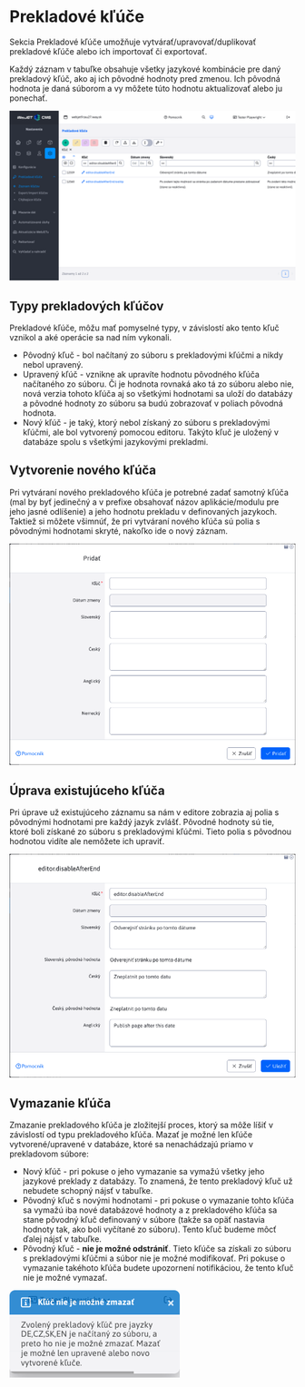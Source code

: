 # Prekladové kľúče

Sekcia Prekladové kľúče umožňuje vytvárať/upravovať/duplikovať prekladové kľúče alebo ich importovať či exportovať.

Každý záznam v tabuľke obsahuje všetky jazykové kombinácie pre daný prekladový kľúč, ako aj ich pôvodné hodnoty pred zmenou. Ich pôvodná hodnota je daná súborom a vy môžete túto hodnotu aktualizovať alebo ju ponechať.

![](dataTable.png)

## Typy prekladových kľúčov

Prekladové kľúče, môžu mať pomyselné typy, v závislostí ako tento kľuč vznikol a aké operácie sa nad ním vykonali.

- Pôvodný kľuč - bol načítaný zo súboru s prekladovými kľúčmi a nikdy nebol upravený.
- Upravený kľúč - vznikne ak upravíte hodnotu pôvodného kľúča načítaného zo súboru. Či je hodnota rovnaká ako tá zo súboru alebo nie, nová verzia tohoto kľúča aj so všetkými hodnotami sa uloží do databázy a pôvodné hodnoty zo súboru sa budú zobrazovať v poliach pôvodná hodnota.
- Nový kľúč - je taký, ktorý nebol získaný zo súboru s prekladovými kľúčmi, ale bol vytvorený pomocou editoru. Takýto kľuč je uložený v databáze spolu s všetkými jazykovými prekladmi.

## Vytvorenie nového kľúča

Pri vytváraní nového prekladového kľúča je potrebné zadať samotný kľúča (mal by byť jedinečný a v prefixe obsahovať názov aplikácie/modulu pre jeho jasné odlíšenie) a jeho hodnotu prekladu v definovaných jazykoch. Taktiež si môžete všimnúť, že pri vytváraní nového kľúča sú polia s pôvodnými hodnotami skryté, nakoľko ide o nový záznam.

![](dataTable_create.png)

## Úprava existujúceho kľúča

Pri úprave už existujúceho záznamu sa nám v editore zobrazia aj polia s pôvodnými hodnotami pre každý jazyk zvlášť. Pôvodné hodnoty sú tie, ktoré boli získané zo súboru s prekladovými kľúčmi. Tieto polia s pôvodnou hodnotou vidíte ale nemôžete ich upraviť.

![](dataTable_edit.png)

## Vymazanie kľúča

Zmazanie prekladového kľúča je zložitejší proces, ktorý sa môže líšiť v závislostí od typu prekladového kľúča. Mazať je možné len kľúče vytvorené/upravené v databáze, ktoré sa nenachádzajú priamo v prekladovom súbore:

- Nový kľúč - pri pokuse o jeho vymazanie sa vymažú všetky jeho jazykové preklady z databázy. To znamená, že tento prekladový kľuč už nebudete schopný nájsť v tabuľke.
- Pôvodný kľuč s novými hodnotami - pri pokuse o vymazanie tohto kľúča sa vymažú iba nové databázové hodnoty a z prekladového kľúča sa stane pôvodný kľuč definovaný v súbore (takže sa opäť nastavia hodnoty tak, ako boli vyčítané zo súboru). Tento kľuč budeme môcť ďalej nájsť v tabuľke.
- Pôvodný kľuč - **nie je možné odstrániť**. Tieto kľúče sa získali zo súboru s prekladovými kľúčmi a súbor nie je možné modifikovať. Pri pokuse o vymazanie takéhoto kľúča budete upozornení notifikáciou, že tento kľuč nie je možné vymazať.

![](delete-notification.png)